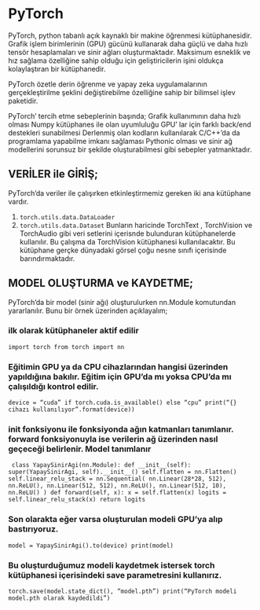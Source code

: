 # PyTorch
PyTorch, python tabanlı açık kaynaklı bir makine öğrenmesi kütüphanesidir. Grafik işlem birimlerinin (GPU) gücünü kullanarak daha güçlü ve daha hızlı tensör hesaplamaları ve sinir ağları oluşturmaktadır. Maksimum esneklik ve hız sağlama özelliğine sahip olduğu için geliştiricilerin işini oldukça kolaylaştıran bir kütüphanedir.

PyTorch özetle derin öğrenme ve yapay zeka uygulamalarının gerçekleştirilme şeklini değiştirebilme özelliğine sahip bir bilimsel işlev paketidir.

PyTorch’ tercih etme sebeplerinin başında;
  Grafik kullanımının daha hızlı olması
  Numpy kütüphanes ile olan uyumluluğu
  GPU’ lar için farklı back/end destekleri sunabilmesi
  Derlenmiş olan kodların kullanılarak C/C++’da da programlama yapabilme imkanı sağlaması
  Pythonic olması ve sinir ağ modellerini sorunsuz bir şekilde oluşturabilmesi
gibi sebepler yatmanktadır.

## VERİLER ile GİRİŞ;
PyTorch’da veriler ile çalışırken etkinleştirmemiz gereken iki ana kütüphane vardır.
1. `torch.utils.data.DataLoader`
2. `torch.utils.data.Dataset`
Bunların haricinde TorchText , TorchVision ve TorchAudio gibi veri setlerini içerisnde bulunduran kütüphanelerde kullanılır. Bu çalışma da TorchVision kütüphanesi kullanılacaktır. Bu kütüphane gerçke dünyadaki görsel çoğu nesne sınıfı içerisinde barındırmaktadır.

## MODEL OLUŞTURMA ve KAYDETME;
PyTorch’da bir model (sinir ağı) oluşturulurken nn.Module komutundan yararlanılır. Bunu bir örnek üzerinden açıklayalım;

### ilk olarak kütüphaneler aktif edilir
`import torch
from torch import nn`
### Eğitimin GPU ya da CPU cihazlarından hangisi üzerinden yapıldığına bakılır. Eğitim için GPU’da mı yoksa CPU’da mı çalışıldığı kontrol edilir.
`device = “cuda” if torch.cuda.is_available() else “cpu”
print(“{} cihazı kullanılıyor”.format(device))`
### __init__ fonksiyonu ile fonksiyonda ağın katmanları tanımlanır. forward fonksiyonuyla ise verilerin ağ üzerinden nasıl geçeceği belirlenir. Model tanımlanır
`
class YapaySinirAgi(nn.Module):
      def __init__(self):
           super(YapaySinirAgi, self).__init__()
           self.flatten = nn.Flatten()
           self.linear_relu_stack = nn.Sequential(
              nn.Linear(28*28, 512),
              nn.ReLU(),
              nn.Linear(512, 512),
              nn.ReLU(),
              nn.Linear(512, 10),
              nn.ReLU()
           )
      def forward(self, x):
          x = self.flatten(x)
          logits = self.linear_relu_stack(x)
          return logits`
          
### Son olarakta eğer varsa oluşturulan modeli GPU’ya alıp bastırıyoruz.
`model = YapaySinirAgi().to(device)
print(model)`
### Bu oluşturduğumuz modeli kaydetmek istersek torch kütüphanesi içerisindeki save parametresini kullanırız.
`torch.save(model.state_dict(), “model.pth”)
print(“PyTorch modeli model.pth olarak kaydedildi”)
`

